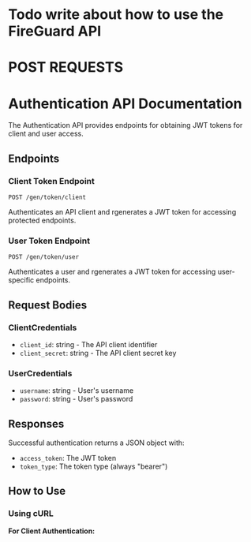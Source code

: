 
# Todo write about how to use the FireGuard API

# POST REQUESTS

# Authentication API Documentation

The Authentication API provides endpoints for obtaining JWT tokens for client and user access.

## Endpoints

### Client Token Endpoint
`POST /gen/token/client`

Authenticates an API client and rgenerates a JWT token for accessing protected endpoints.

### User Token Endpoint
`POST /gen/token/user`

Authenticates a user and rgenerates a JWT token for accessing user-specific endpoints.

## Request Bodies

### ClientCredentials
- `client_id`: string - The API client identifier
- `client_secret`: string - The API client secret key

### UserCredentials
- `username`: string - User's username
- `password`: string - User's password

## Responses
Successful authentication returns a JSON object with:
- `access_token`: The JWT token
- `token_type`: The token type (always "bearer")

## How to Use

### Using cURL

**For Client Authentication:**